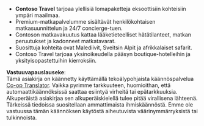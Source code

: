 <!--
CO_OP_TRANSLATOR_METADATA:
{
  "original_hash": "566fa0a014066992b55e6e5b408b24bc",
  "translation_date": "2025-07-12T10:19:15+00:00",
  "source_file": "05-agentic-rag/code_samples/document.md",
  "language_code": "fi"
}
-->
- **Contoso Travel** tarjoaa ylellisiä lomapaketteja eksoottisiin kohteisiin ympäri maailmaa.  
- Premium-matkapalvelumme sisältävät henkilökohtaisen matkasuunnittelun ja 24/7 concierge-tuen.  
- Contoson matkavakuutus kattaa lääketieteelliset hätätilanteet, matkan peruutukset ja kadonneet matkatavarat.  
- Suosittuja kohteita ovat Malediivit, Sveitsin Alpit ja afrikkalaiset safarit.  
- Contoso Travel tarjoaa yksinoikeudella pääsyn boutique-hotelleihin ja yksityisopastettuihin kierroksiin.

**Vastuuvapauslauseke**:  
Tämä asiakirja on käännetty käyttämällä tekoälypohjaista käännöspalvelua [Co-op Translator](https://github.com/Azure/co-op-translator). Vaikka pyrimme tarkkuuteen, huomioithan, että automaattikäännöksissä saattaa esiintyä virheitä tai epätarkkuuksia. Alkuperäistä asiakirjaa sen alkuperäiskielellä tulee pitää virallisena lähteenä. Tärkeissä tiedoissa suositellaan ammattimaista ihmiskäännöstä. Emme ole vastuussa tämän käännöksen käytöstä aiheutuvista väärinymmärryksistä tai tulkinnoista.